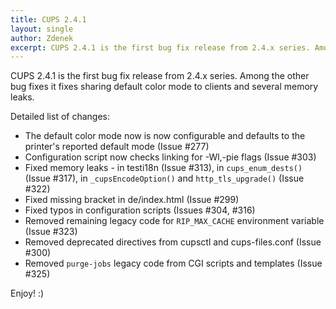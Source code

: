 ```yaml
---
title: CUPS 2.4.1
layout: single
author: Zdenek
excerpt: CUPS 2.4.1 is the first bug fix release from 2.4.x series. Among the other bug fixes it fixes sharing default color mode to clients and several memory leaks.
---
```


CUPS 2.4.1 is the first bug fix release from 2.4.x series. Among the other bug fixes it fixes sharing default color mode to clients and several memory leaks.

Detailed list of changes:

- The default color mode now is now configurable and defaults to the printer's
  reported default mode (Issue #277)
- Configuration script now checks linking for -Wl,-pie flags (Issue #303)
- Fixed memory leaks - in testi18n (Issue #313), in `cups_enum_dests()`
  (Issue #317), in `_cupsEncodeOption()` and `http_tls_upgrade()` (Issue #322)
- Fixed missing bracket in de/index.html (Issue #299)
- Fixed typos in configuration scripts (Issues #304, #316)
- Removed remaining legacy code for `RIP_MAX_CACHE` environment variable
  (Issue #323)
- Removed deprecated directives from cupsctl and cups-files.conf (Issue #300)
- Removed `purge-jobs` legacy code from CGI scripts and templates (Issue #325)

Enjoy! :)
